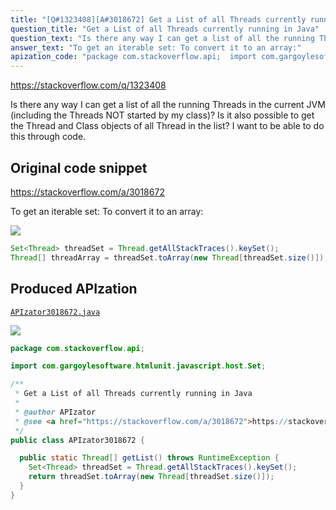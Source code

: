 ```yaml
---
title: "[Q#1323408][A#3018672] Get a List of all Threads currently running in Java"
question_title: "Get a List of all Threads currently running in Java"
question_text: "Is there any way I can get a list of all the running Threads in the current JVM (including the Threads NOT started by my class)? Is it also possible to get the Thread and Class objects of all Thread in the list? I want to be able to do this through code."
answer_text: "To get an iterable set: To convert it to an array:"
apization_code: "package com.stackoverflow.api;  import com.gargoylesoftware.htmlunit.javascript.host.Set;  /**  * Get a List of all Threads currently running in Java  *  * @author APIzator  * @see <a href=\"https://stackoverflow.com/a/3018672\">https://stackoverflow.com/a/3018672</a>  */ public class APIzator3018672 {    public static Thread[] getList() throws RuntimeException {     Set<Thread> threadSet = Thread.getAllStackTraces().keySet();     return threadSet.toArray(new Thread[threadSet.size()]);   } }"
---
```


https://stackoverflow.com/q/1323408

Is there any way I can get a list of all the running Threads in the current JVM (including the Threads NOT started by my class)?
Is it also possible to get the Thread and Class objects of all Thread in the list?
I want to be able to do this through code.



## Original code snippet

https://stackoverflow.com/a/3018672

To get an iterable set:
To convert it to an array:

<div class="code-logo"><img src="/stackoverflow.png" /></div>

```java
Set<Thread> threadSet = Thread.getAllStackTraces().keySet();
Thread[] threadArray = threadSet.toArray(new Thread[threadSet.size()]);
```

## Produced APIzation

[`APIzator3018672.java`](https://github.com/pasqualesalza/apization-temp-data/raw/master/search/APIzator3018672.java)

<div class="code-logo"><img src="/apizator.png" /></div>

```java
package com.stackoverflow.api;

import com.gargoylesoftware.htmlunit.javascript.host.Set;

/**
 * Get a List of all Threads currently running in Java
 *
 * @author APIzator
 * @see <a href="https://stackoverflow.com/a/3018672">https://stackoverflow.com/a/3018672</a>
 */
public class APIzator3018672 {

  public static Thread[] getList() throws RuntimeException {
    Set<Thread> threadSet = Thread.getAllStackTraces().keySet();
    return threadSet.toArray(new Thread[threadSet.size()]);
  }
}

```